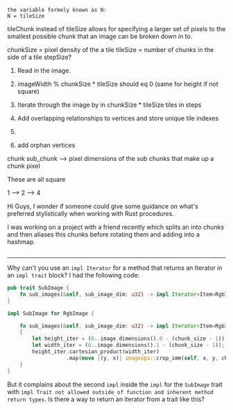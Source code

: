 ```
the variable formely known as N:
N = tileSize
```

tileChunk instead of tileSize allows for specifying a larger set of pixels to the smallest possible chunk that an image can be broken down in to.

chunkSize = pixel density of the a tile
tileSize = number of chunks in the side of a tile
stepSize?

1. Read in the image.
2. imageWidth % chunkSize * tileSize should eq 0 (same for height if not square)
3. Iterate through the image by in chunkSize * tileSize tiles in steps
4. Add overlapping relationships to vertices and store unique tile indexes
5. 

6. add orphan vertices


chunk
sub_chunk --> pixel dimensions of the sub chunks that make up a chunk
pixel

These are all square

1 --> 2 --> 4


Hi Guys, I wonder if someone could give some guidance on what's preferred stylistically when working with Rust procedures.

I was working on a project with a friend recently which splits an into chunks and then aliases this chunks before rotating them and adding into a hashmap.
```

```

--- 
Why can't you use an `impl Iterator` for a method that returns an Iterator in an `impl trait` block? I had the following code:
```rust
pub trait SubImage {
    fn sub_images(&self, sub_image_dim: u32) -> impl Iterator<Item=RgbImage>;
}

impl SubImage for RgbImage {

    fn sub_images(&self, sub_image_dim: u32) -> impl Iterator<Item=RgbImage>
    {
        let height_iter = (0..image.dimensions().0 - (chunk_size - 1));
        let width_iter = (0..image.dimensions().1 - (chunk_size - 1));
        height_iter.cartesian_product(width_iter)
                   .map(move |(y, x)| imageops::crop_imm(self, x, y, chunk_size, chunk_size).to_image())
    }
}
```

But it complains about the second `impl` inside the `impl` for the `SubImage` trait with `impl Trait not allowed outside of function and inherent method return types`. Is there a way to return an iterator from a trait like this?

